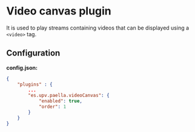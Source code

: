 # Video canvas plugin

It is used to play streams containing videos that can be displayed using a `<video>` tag.


## Configuration

**config.json:**

```json
{
    "plugins" : {
        ...
        "es.upv.paella.videoCanvas": {
            "enabled": true,
            "order": 1
        }
    }
}
```
